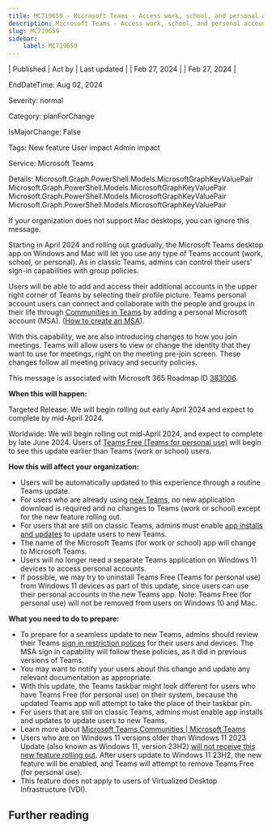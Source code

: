 ```yaml
---
title: MC719659 - Microsoft Teams - Access work, school, and personal accounts in a single desktop app
description: Microsoft Teams - Access work, school, and personal accounts in a single desktop app
slug: MC719659
sidebar:
    label: MC719659
---
```



| Published | Act by | Last updated |
| Feb 27, 2024 |  | Feb 27, 2024 |

EndDateTime: Aug 02, 2024

Severity: normal

Category: planForChange

IsMajorChange: False

Tags: New feature User impact Admin impact

Service: Microsoft Teams

Details: Microsoft.Graph.PowerShell.Models.MicrosoftGraphKeyValuePair Microsoft.Graph.PowerShell.Models.MicrosoftGraphKeyValuePair Microsoft.Graph.PowerShell.Models.MicrosoftGraphKeyValuePair Microsoft.Graph.PowerShell.Models.MicrosoftGraphKeyValuePair

<p>If your organization does not support Mac desktops, you can ignore this message.</p><p>Starting in April 2024 and rolling out gradually, the Microsoft Teams desktop app on Windows and Mac will let you use any type of Teams account (work, school, or personal). As in classic Teams, admins can control their users’ sign-in capabilities with group policies.</p><p>Users will be able to add and access their additional accounts in the upper right corner of Teams by selecting their profile picture. Teams personal account users can connect and collaborate with the people and groups in their life through <a href="https://www.microsoft.com/microsoft-teams/communities" target="_blank">Communities in Teams</a> by adding a personal Microsoft account (MSA). (<a href="https://support.microsoft.com/account-billing/how-to-create-a-new-microsoft-account-a84675c3-3e9e-17cf-2911-3d56b15c0aaf" target="_blank" style="">How to create an MSA</a>).</p><p>With this capability, we are also introducing changes to how you join meetings. Teams will allow users to view or change the identity that they want to use for meetings, right on the meeting pre-join screen. These changes follow all meeting privacy and security policies.&nbsp;</p><p>This message is associated with Microsoft 365 Roadmap ID <a href="https://www.microsoft.com/microsoft-365/roadmap?filters=&amp;searchterms=383006" target="_blank">383006</a>.</p><p><b>When this will happen:</b></p><p>Targeted Release: We will begin rolling out early April 2024 and expect to complete by mid-April 2024.</p><p>Worldwide: We will begin rolling out mid-April 2024, and expect to complete by late June 2024. Users of <a href="https://www.microsoft.com/microsoft-teams/free" target="_blank">Teams Free (Teams for personal use)</a> will begin to see this update earlier than Teams (work or school) users.&nbsp;</p><p>
</p><p><b>How this will affect your organization:</b><br></p><ul><li>Users will be automatically updated to this experience through a routine Teams update.
</li><li>For users who are already using&nbsp;<a href="https://techcommunity.microsoft.com/t5/microsoft-teams-blog/announcing-general-availability-of-the-new-microsoft-teams-app/ba-p/3934603" target="_blank">new Teams</a>, no new application download is required and no changes to Teams (work or school) except for the new feature rolling out.
</li><li>For users that are still on classic Teams, admins must enable <a href="https://learn.microsoft.com/microsoftteams/new-teams-troubleshooting-installation#Policy%20settings%20restricting%20download%20&amp;%20install" target="_blank">app installs and updates</a> to update users to new Teams.&nbsp;</li><li>The name of the Microsoft Teams (for work or school) app will change to Microsoft Teams.&nbsp;</li><li>Users will no longer need a separate Teams application on Windows 11 devices to access personal accounts.
</li><li>If possible, we may try to uninstall Teams Free (Teams for personal use) from Windows 11 devices as part of this update, since users can use their personal accounts in the new Teams app. Note: Teams Free (for personal use) will not be removed from users on Windows 10 and Mac.</li></ul><p><b>What you need to do to prepare:</b></p><ul><li>To prepare for a seamless update to new Teams, admins should review their Teams <a href="https://learn.microsoft.com/microsoftteams/sign-in-teams#how-to-restrict-teams-sign-in-on-desktop-devices" target="_blank">sign in restriction polices</a> for their users and devices. The MSA sign in capability will follow these policies, as it did in previous versions of Teams.</li><li>You may want to notify your users about this change and update any relevant documentation as appropriate.</li><li>With this update, the Teams taskbar might look different for users who have Teams Free (for personal use) on their system, because the updated Teams app will attempt to take the place of their taskbar pin.</li><li>For users that are still on classic Teams, admins must enable app installs and updates to update users to new Teams.&nbsp;</li><li>Learn more about&nbsp;<a href="https://www.microsoft.com/microsoft-teams/communities" target="_blank">Microsoft Teams Communities | Microsoft Teams</a>
</li><li>Users who are on Windows 11 versions older than Windows 11 2023 Update (also known as Windows 11, version 23H2) <u>will not receive this new feature rolling out</u>. After users update to Windows 11 23H2, the new feature will be enabled, and Teams will attempt to remove Teams Free (for personal use).</li><li>This feature does not apply to users of Virtualized Desktop Infrastructure (VDI).</li></ul>

## Further reading
